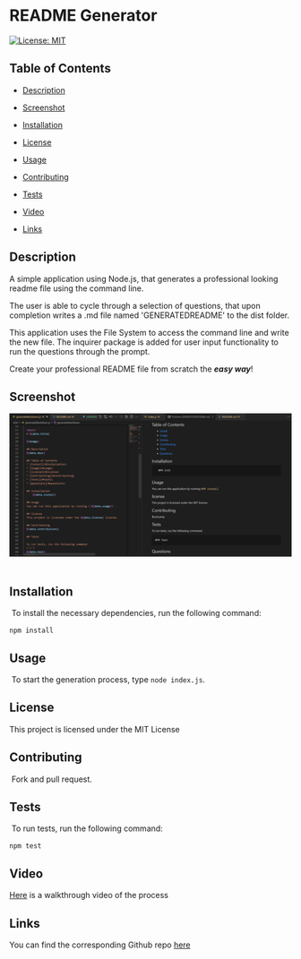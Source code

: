 # README Generator

[![License: MIT](https://img.shields.io/badge/License-MIT-yellow.svg)](https://opensource.org/licenses/MIT)
## Table of Contents 
* [Description](#description​)

* [Screenshot](#screenshot)

* [Installation](#installation)

* [License](#license)
​
* [Usage](#usage)
​
* [Contributing](#contributing)

* [Tests](#tests)

* [Video](#video)

* [Links](#links)

## Description​

A simple application using Node.js, that generates a professional looking readme file using the command line.

The user is able to cycle through a selection of questions, that upon completion writes a .md file named 'GENERATEDREADME' to the dist folder.

This application uses the File System to access the command line and write the new file. The inquirer package is added for user input functionality to run the questions through the prompt.

Create your professional README file from scratch the **_easy way_**!

## Screenshot

![README Screenshot](./assets/generating.PNG)
​
## Installation
​
To install the necessary dependencies, run the following command:
​
```
npm install
```

## Usage
​
To start the generation process, type `node index.js`.
​
## License


This project is licensed under the MIT License

    
## Contributing
​
Fork and pull request.
​
## Tests
​
To run tests, run the following command:
​
```
npm test
```

## Video
[Here](https://link.com) is a walkthrough video of the process

## Links
You can find the corresponding Github repo [here](https://github.com/nattytatat/readme-generator)

